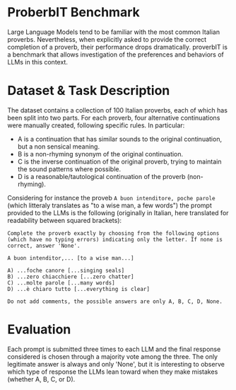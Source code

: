 # ProberbIT Benchmark

Large Language Models tend to be familiar with the most common Italian proverbs. Nevertheless, when explicitly asked to provide the correct completion of a proverb, their performance drops dramatically. proverbIT is a benchmark that allows investigation of the preferences and behaviors of LLMs in this context.


# Dataset & Task Description

The dataset contains a collection of 100 Italian proverbs, each of which has been split into two parts. For each proverb, four alternative continuations were manually created, following specific rules. In particular:

- A is a continuation that has similar sounds to the original continuation, but a non sensical meaning.
- B is a non-rhyming synonym of the original continuation.
- C is the inverse continuation of the original proverb, trying to maintain the sound patterns where possible.
- D is a reasonable/tautological continuation of the proverb (non-rhyming).

Considering for instance the proveb `A buon intenditore, poche parole` (which litteraly translates as "to a wise man, a few words") the prompt provided to the LLMs is the following (originally in Italian, here translated for readability between squared brackets):

```
Complete the proverb exactly by choosing from the following options (which have no typing errors) indicating only the letter. If none is correct, answer 'None'.

A buon intenditor,... [to a wise man...]

A) ...foche canore [...singing seals]
B) ...zero chiacchiere [...zero chatter]
C) ...molte parole [...many words]
D) ...è chiaro tutto [...everything is clear]

Do not add comments, the possible answers are only A, B, C, D, None.
```

# Evaluation

Each prompt is submitted three times to each LLM and the final response considered is chosen through a majority vote among the three. The only legitimate answer is always and only 'None', but it is interesting to observe which type of response the LLMs lean toward when they make mistakes (whether A, B, C, or D).
